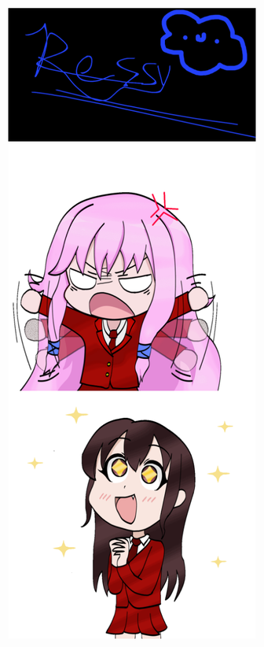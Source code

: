 <img src="https://github.com/ressykins/ressykins/blob/main/banner.png" alt="hello">
<img align="left" alt="aris" src="https://github.com/ressykins/ressykins/blob/main/aris_gif.gif">
<img align="right" alt="kayla" src="https://github.com/ressykins/ressykins/blob/main/kayla_gif.gif">
